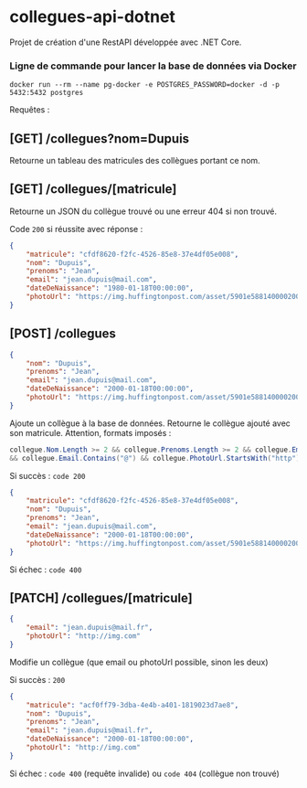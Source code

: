 # collegues-api-dotnet

Projet de création d'une RestAPI développée avec .NET Core.

### Ligne de commande pour lancer la base de données via Docker

`docker run --rm --name pg-docker -e POSTGRES_PASSWORD=docker -d -p 5432:5432 postgres`

Requêtes :

## [GET] /collegues?nom=Dupuis

Retourne un tableau des matricules des collègues portant ce nom.

## [GET] /collegues/[matricule]

Retourne un JSON du collègue trouvé ou une erreur 404 si non trouvé.

Code `200` si réussite avec réponse :

```JSON
{
    "matricule": "cfdf8620-f2fc-4526-85e8-37e4df05e008",
    "nom": "Dupuis",
    "prenoms": "Jean",
    "email": "jean.dupuis@mail.com",
    "dateDeNaissance": "1980-01-18T00:00:00",
    "photoUrl": "https://img.huffingtonpost.com/asset/5901e5881400002000a9c22f.jpeg?ops=scalefit_720_noupscale"
}
```

## [POST] /collegues
```JSON
{
    "nom": "Dupuis",
    "prenoms": "Jean",
    "email": "jean.dupuis@mail.com",
    "dateDeNaissance": "2000-01-18T00:00:00",
    "photoUrl": "https://img.huffingtonpost.com/asset/5901e5881400002000a9c22f.jpeg?ops=scalefit_720_noupscale"
}
```

Ajoute un collègue à la base de données. Retourne le collègue ajouté avec son matricule. Attention, formats imposés :
```c#
collegue.Nom.Length >= 2 && collegue.Prenoms.Length >= 2 && collegue.Email.Length >= 3
&& collegue.Email.Contains("@") && collegue.PhotoUrl.StartsWith("http") && years >= 18
```

Si succès : `code 200`
```JSON
{
    "matricule": "cfdf8620-f2fc-4526-85e8-37e4df05e008",
    "nom": "Dupuis",
    "prenoms": "Jean",
    "email": "jean.dupuis@mail.com",
    "dateDeNaissance": "2000-01-18T00:00:00",
    "photoUrl": "https://img.huffingtonpost.com/asset/5901e5881400002000a9c22f.jpeg?ops=scalefit_720_noupscale"
}
```

Si échec : `code 400`

## [PATCH] /collegues/[matricule]
```JSON
{
    "email": "jean.dupuis@mail.fr",
    "photoUrl": "http://img.com"
}
```

Modifie un collègue (que email ou photoUrl possible, sinon les deux)

Si succès : `200`
```JSON
{
    "matricule": "acf0ff79-3dba-4e4b-a401-1819023d7ae8",
    "nom": "Dupuis",
    "prenoms": "Jean",
    "email": "jean.dupuis@mail.fr",
    "dateDeNaissance": "2000-01-18T00:00:00",
    "photoUrl": "http://img.com"
}
```

Si échec : `code 400` (requête invalide) ou `code 404` (collègue non trouvé)

